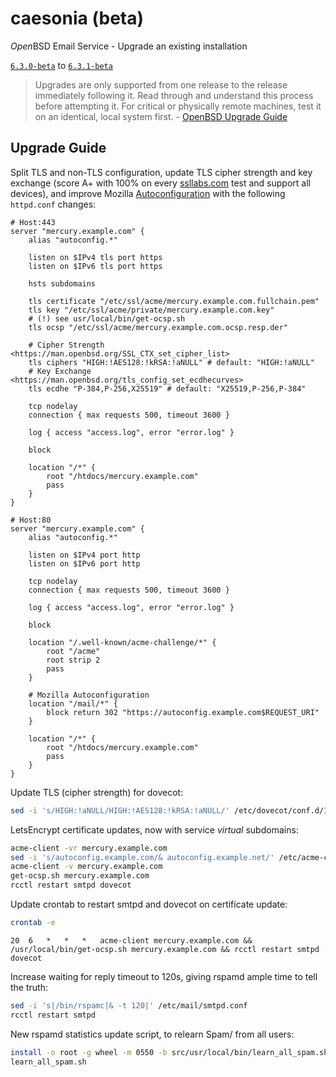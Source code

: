 # caesonia (beta)
*Open*BSD Email Service - Upgrade an existing installation

[`6.3.0-beta`](https://github.com/vedetta-com/caesonia/tree/v6.3.0-beta) to [`6.3.1-beta`](https://github.com/vedetta-com/caesonia/tree/v6.3.1-beta)

> Upgrades are only supported from one release to the release immediately following it. Read through and understand this process before attempting it. For critical or physically remote machines, test it on an identical, local system first. - [OpenBSD Upgrade Guide](http://www.openbsd.org/faq/index.html)

## Upgrade Guide

Split TLS and non-TLS configuration, update TLS cipher strength and key exchange (score A+ with 100% on every [ssllabs.com](https://www.ssllabs.com/ssltest/) test and support all devices), and improve Mozilla [Autoconfiguration](https://developer.mozilla.org/en-US/docs/Mozilla/Thunderbird/Autoconfiguration) with the following `httpd.conf` changes:
```console
# Host:443
server "mercury.example.com" {
	alias "autoconfig.*"

	listen on $IPv4 tls port https
	listen on $IPv6 tls port https

	hsts subdomains

	tls certificate "/etc/ssl/acme/mercury.example.com.fullchain.pem"
	tls key "/etc/ssl/acme/private/mercury.example.com.key"
	# (!) see usr/local/bin/get-ocsp.sh
	tls ocsp "/etc/ssl/acme/mercury.example.com.ocsp.resp.der"

	# Cipher Strength <https://man.openbsd.org/SSL_CTX_set_cipher_list>
	tls ciphers "HIGH:!AES128:!kRSA:!aNULL" # default: "HIGH:!aNULL"
	# Key Exchange <https://man.openbsd.org/tls_config_set_ecdhecurves>
	tls ecdhe "P-384,P-256,X25519" # default: "X25519,P-256,P-384"

	tcp nodelay
	connection { max requests 500, timeout 3600 }

	log { access "access.log", error "error.log" }

	block

	location "/*" {
		root "/htdocs/mercury.example.com"
		pass
	}
}

# Host:80
server "mercury.example.com" {
	alias "autoconfig.*"

	listen on $IPv4 port http
	listen on $IPv6 port http

	tcp nodelay
	connection { max requests 500, timeout 3600 }

	log { access "access.log", error "error.log" }

	block

	location "/.well-known/acme-challenge/*" {
		root "/acme"
		root strip 2
		pass
	}

	# Mozilla Autoconfiguration
	location "/mail/*" {
		block return 302 "https://autoconfig.example.com$REQUEST_URI"
	}

	location "/*" {
		root "/htdocs/mercury.example.com"
		pass
	}
}
```

Update TLS (cipher strength) for dovecot:
```sh
sed -i 's/HIGH:!aNULL/HIGH:!AES128:!kRSA:!aNULL/' /etc/dovecot/conf.d/10-ssl.conf
```

LetsEncrypt certificate updates, now with service *virtual* subdomains:
```sh
acme-client -vr mercury.example.com 
sed -i 's/autoconfig.example.com/& autoconfig.example.net/' /etc/acme-client.conf
acme-client -v mercury.example.com
get-ocsp.sh mercury.example.com
rcctl restart smtpd dovecot
```

Update crontab to restart smtpd and dovecot on certificate update:
```sh
crontab -e
```
```console
20	6	*	*	*	acme-client mercury.example.com && /usr/local/bin/get-ocsp.sh mercury.example.com && rcctl restart smtpd dovecot
```

Increase waiting for reply timeout to 120s, giving rspamd ample time to tell the truth:
```sh
sed -i 's|/bin/rspamc|& -t 120|' /etc/mail/smtpd.conf
rcctl restart smtpd
```

New rspamd statistics update script, to relearn Spam/ from all users:
```sh
install -o root -g wheel -m 0550 -b src/usr/local/bin/learn_all_spam.sh /usr/local/bin/
learn_all_spam.sh
```

